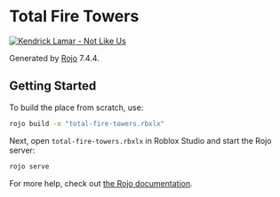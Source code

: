 # Total Fire Towers

[![Kendrick Lamar - Not Like Us](https://img.youtube.com/vi/H58vbez_m4E/0.jpg)](https://www.youtube.com/watch?v=H58vbez_m4E "Kendrick Lamar - Not Like Us")

Generated by [Rojo](https://github.com/rojo-rbx/rojo) 7.4.4.

## Getting Started
To build the place from scratch, use:

```bash
rojo build -o "total-fire-towers.rbxlx"
```

Next, open `total-fire-towers.rbxlx` in Roblox Studio and start the Rojo server:

```bash
rojo serve
```

For more help, check out [the Rojo documentation](https://rojo.space/docs).

